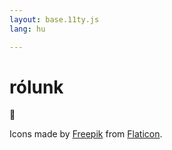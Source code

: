 ```yaml
---
layout: base.11ty.js
lang: hu

---
```

# rólunk

🦥

Icons made by [Freepik](http://www.freepik.com/) from [Flaticon](https://www.flaticon.com/).
